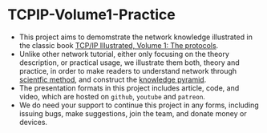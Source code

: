 # TCPIP-Volume1-Practice 

* This project aims to demomstrate the network knowledge illustrated in the classic book [TCP/IP Illustrated, Volume 1: The protocols](https://www.amazon.com/TCP-Illustrated-Protocols-Addison-Wesley-Professional/dp/0321336313/ref=sr_1_1?ie=UTF8&qid=1541126644&sr=8-1&keywords=tcp%2Fip+illustrated+volume+1).
* Unlike other network tutorial, either only focusing on the theory description, or practical usage, we illustrate them both, theory and practice, in order to make readers to understand network through [scientfic method](https://en.wikipedia.org/wiki/Scientific_method), and construct the [knowledge pyramid](https://en.wikipedia.org/wiki/DIKW_pyramid). 
* The presentation formats in this project includes article, code, and video, which are hosted on `github`, `youtube` and `patreon`.
* We do need your support to continue this project in any forms, including issuing bugs, make suggestions, join the team, and donate money or devices.
